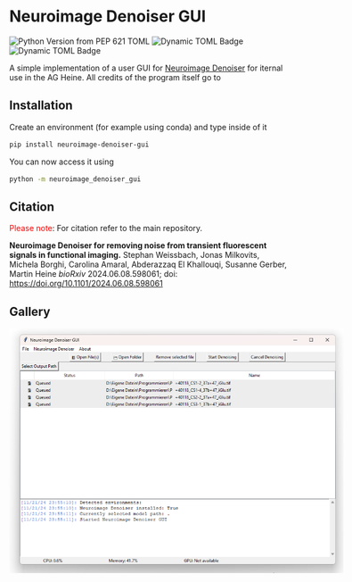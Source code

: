 # Neuroimage Denoiser GUI

![Python Version from PEP 621 TOML](https://img.shields.io/python/required-version-toml?tomlFilePath=https%3A%2F%2Fraw.githubusercontent.com%2Fandreasmz%2Fneuroimage_denoiser_gui%2Fmain%2Fpyproject.toml&style=flat&logo=Python)
![Dynamic TOML Badge](https://img.shields.io/badge/dynamic/toml?url=https%3A%2F%2Fraw.githubusercontent.com%2Fandreasmz%2Fneuroimage_denoiser_gui%2Fmain%2Fpyproject.toml&query=%24.project.version&label=Version&color=09bd2d)
![Dynamic TOML Badge](https://img.shields.io/badge/dynamic/toml?url=https%3A%2F%2Fraw.githubusercontent.com%2Fandreasmz%2Fneuroimage_denoiser_gui%2Fmain%2Fpyproject.toml&query=%24.project.classifiers%5B1%5D&label=PyProject.toml&color=09bd2d)


A simple implementation of a user GUI for [Neuroimage Denoiser](https://github.com/s-weissbach/neuroimage_denoiser) for iternal use in the AG Heine. All credits of the program itself go to

## Installation
Create an environment (for example using conda) and type inside of it

```bash
pip install neuroimage-denoiser-gui
```

You can now access it using 
```bash
python -m neuroimage_denoiser_gui
```

## Citation

<span style="color:red;">Please note</span>: For citation refer to the main repository.

**Neuroimage Denoiser for removing noise from transient fluorescent signals in functional imaging.**
Stephan Weissbach, Jonas Milkovits, Michela Borghi, Carolina Amaral, Abderazzaq El Khallouqi, Susanne Gerber, Martin Heine
*bioRxiv* 2024.06.08.598061; doi: https://doi.org/10.1101/2024.06.08.598061

## Gallery

<p align="center">
    <img src="https://raw.githubusercontent.com/andreasmz/neuroimage_denoiser_gui/main/neuroimage_denoiser_screenshot01.png" style="max-width: 600px;">
</p> 